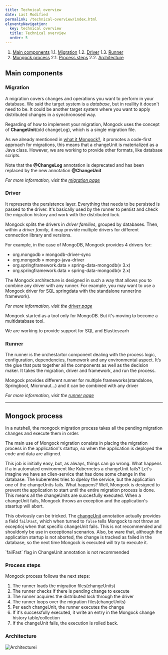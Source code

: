```yaml
---
title: Technical overview
date: Last Modified 
permalink: /technical-overview/index.html
eleventyNavigation:
  key: technical overview 
  title: Technical overview
  order: 5
---
```



1. [Main components](#main-components)
    1.1. [Migration](#migration)
    1.2. [Driver](#driver)
    1.3. [Runner](#runner)
2. [Mongock process](#mongock-process)
    2.1. [Process steps](#process-steps)
    2.2. [Architecture](#architecture)


## Main components

### Migration
A migration covers   changes and operations you want to perform in your database. We said the target system is a  _database_, but in reallity it doesn't need to be. It could be another target system where you want to apply distributed changes in a synchronosed way.

Regarding of how to implement your migration, Mongock uses the concept of **ChangeUnit**(old changeLog), which is a single migration file. 

As we already mentioned in [what it Mongock?](/what-is-mongock/), it promotes a code-first approach for migrations, this means that a changeUnit is materialized as a Java class. However, we are working to provide other formats, like database scripts.

<p class="warningAlt">Note that the <b>@ChangeLog</b> annotation is deprecated and has been replaced by the new annotation <b>@ChangeUnit</b></p>

_For more information, visit the [migration page](/migration/)_

### Driver
It represents the persistence layer. Everything that needs to be persisted is passed to the driver. It's basically used by the runner to persist and check the migration history and work with the distributed lock.

Mongock splits the drivers in _driver families_, grouped by databases. Then, within a _driver family_, it may provide multiple drivers for different connection library and versions.

For example, in the case of MongoDB, Mongock provides 4 drivers for:
- org.mongodb » mongodb-driver-sync
- org.mongodb » mongo-java-driver
- org.springframework.data » spring-data-mongodb(v 3.x)
- org.springframework.data » spring-data-mongodb(v 2.x)

The Mongock architecture is designed in such a way that allows you to combine any driver with any runner. For example, you may want to use a Mongock driver for SQL springdata with the standalone runner(no framework).

_For more information, visit the [driver page](/driver/)_


<div class="successAlt">Mongock started as a tool only for MongoDB. But it's moving to become a multidatabase tool.
<p>We are working to provide support for SQL and Elasticsearh</p>
</div>


### Runner

The runner is the orchestartor component dealing with the process logic, configuration, dependencies, framework and any environmental aspect. It’s the glue that puts together all the components as well as the decision maker. It takes the migration, driver and framework, and run the process.

Mongock provides different runner for multiple frameworks(standalone, Springboot, Micronaut...) and it can be combined with any driver

_For more information, visit the [runner page](/runner/)_

-----------------------------------------

## Mongock process

In a nutshell, the mongock migration process takes all the pending migration changes and execute them in order.

The main use of Mongock migration consists in placing the migration process in the application's startup, so when the application is deployed the code and data are alligned.

This job is initially easy, but, as always, things can go wrong. What happens if a in automated environment like Kubernetes a changeUnit fails? Let's imagine we have an clien-service that has done some change in the database. The kuberentes tries to dpeloy the service, but the application one of the changeUnits fails. What happens? Well, Mongock is designed to prevent the application to start until the entire migration process is done. This means all the changeUnits are succesfully executed. When a changeUnit fails, Mongock throws an exception and the application's staartup will abort. 

This obviously can be tricked. The [changeUnit](/migration#changeUnit) annotation actually provides a field `failFast`, which when turned to `false` tells Mongock to not throw an exceptioj when that specific changeUnit fails. This is not recommended and shouldonly be use in exceptional scenarios. Also, be ware that, although the application startup is not aborted, the change is tracked as failed in the database, so the next time Mongock is executed will try to execute it.

<p class="warningAlt">`failFast` flag in ChangeUnit annotation is not recommended</p>


### Process steps
Mongock process follows the next steps:

1. The runner loads the migration files(changeUnits)
2. The runner checks if there is pending change to execute
3. The runner acquires the distributed lock through the driver
4. The runner loops over the migration files(changeUnits)
5. Per each changeUnit, the runner executes the change
6. If it's successfully executed, it write an entry in the Mongock change history table/collection
7. If the changeUnit fails, the execution is rolled back. 

### Architecture


<img src="../content/images/technical-overview-diagram-User HLD.jpg" alt="Architecturei">
